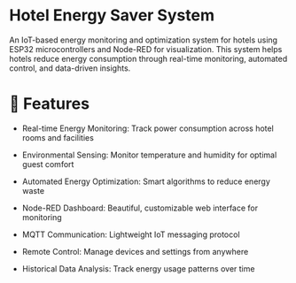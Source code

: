 # Hotel Energy Saver System
An IoT-based energy monitoring and optimization system for hotels using ESP32 microcontrollers and Node-RED for visualization. This system helps hotels reduce energy consumption through real-time monitoring, automated control, and data-driven insights.
# 🌟 Features

- Real-time Energy Monitoring: Track power consumption across hotel rooms and facilities

- Environmental Sensing: Monitor temperature and humidity for optimal guest comfort

- Automated Energy Optimization: Smart algorithms to reduce energy waste

- Node-RED Dashboard: Beautiful, customizable web interface for monitoring

- MQTT Communication: Lightweight IoT messaging protocol

- Remote Control: Manage devices and settings from anywhere

- Historical Data Analysis: Track energy usage patterns over time

